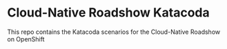 # Cloud-Native Roadshow Katacoda 

This repo contains the Katacoda scenarios for the Cloud-Native Roadshow on OpenShift
